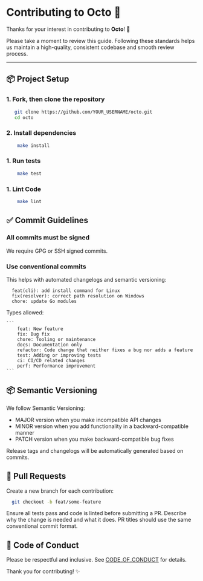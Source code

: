 # Contributing to Octo 🐙

Thanks for your interest in contributing to **Octo**! 🎉

Please take a moment to review this guide. Following these standards helps us maintain a high-quality, consistent codebase and smooth review process.

---

## 📦 Project Setup

### 1. **Fork, then clone the repository**

```bash
   git clone https://github.com/YOUR_USERNAME/octo.git
   cd octo
```

### 2. **Install dependencies**

```bash
    make install
```

### 1. **Run tests**

```bash
    make test
```

### 1. **Lint Code**

```bash
    make lint
```



## ✅ Commit Guidelines

  ### All commits must be signed

  We require GPG or SSH signed commits.

  ### Use conventional commits

  This helps with automated changelogs and semantic versioning:

  ```
    feat(cli): add install command for Linux
    fix(resolver): correct path resolution on Windows
    chore: update Go modules
  ```

  Types allowed:

    ```
        feat: New feature
        fix: Bug fix
        chore: Tooling or maintenance
        docs: Documentation only
        refactor: Code change that neither fixes a bug nor adds a feature
        test: Adding or improving tests
        ci: CI/CD related changes
        perf: Performance improvement
    ```

## 📦 Semantic Versioning

We follow Semantic Versioning:

  - MAJOR version when you make incompatible API changes
  - MINOR version when you add functionality in a backward-compatible manner
  - PATCH version when you make backward-compatible bug fixes

Release tags and changelogs will be automatically generated based on commits.

## 📂 Pull Requests

  Create a new branch for each contribution:

  ```bash
    git checkout -b feat/some-feature
  ```

  Ensure all tests pass and code is linted before submitting a PR.
  Describe why the change is needed and what it does.
  PR titles should use the same conventional commit format.

## 🤝 Code of Conduct

Please be respectful and inclusive. See [CODE_OF_CONDUCT](CODE_OF_CONDUCT.md) for details.

Thank you for contributing! ✨
